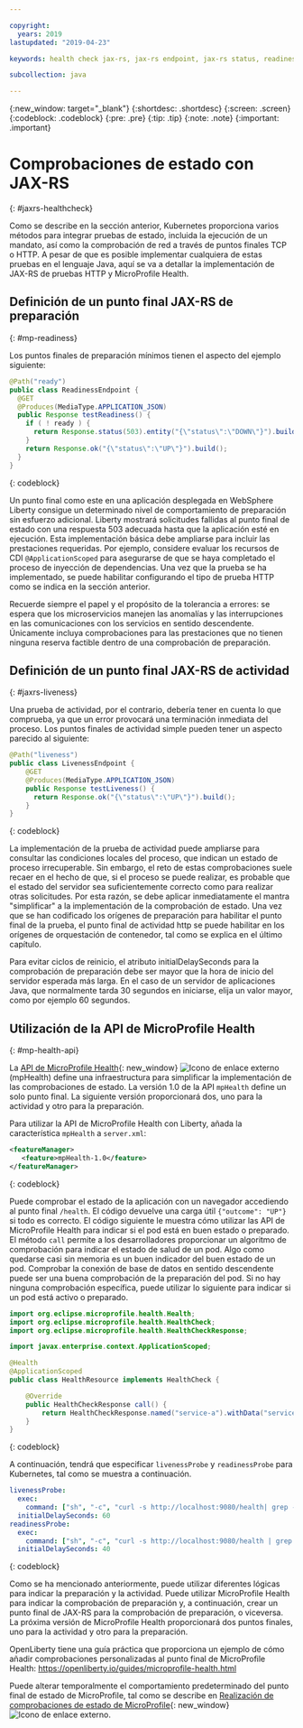 ```yaml
---

copyright:
  years: 2019
lastupdated: "2019-04-23"

keywords: health check jax-rs, jax-rs endpoint, jax-rs status, readiness jax-rs, liveness jax-rs, microprofile health

subcollection: java

---
```


{:new_window: target="_blank"}
{:shortdesc: .shortdesc}
{:screen: .screen}
{:codeblock: .codeblock}
{:pre: .pre}
{:tip: .tip}
{:note: .note}
{:important: .important}

# Comprobaciones de estado con JAX-RS
{: #jaxrs-healthcheck}

Como se describe en la sección anterior, Kubernetes proporciona varios métodos para integrar pruebas de estado, incluida la ejecución de un mandato, así como la comprobación de red a través de puntos finales TCP o HTTP. A pesar de que es posible implementar cualquiera de estas pruebas en el lenguaje Java, aquí se va a detallar la implementación de JAX-RS de pruebas HTTP y MicroProfile Health.

## Definición de un punto final JAX-RS de preparación
{: #mp-readiness}

Los puntos finales de preparación mínimos tienen el aspecto del ejemplo siguiente:

```java
@Path("ready")
public class ReadinessEndpoint {
  @GET
  @Produces(MediaType.APPLICATION_JSON)
  public Response testReadiness() {
    if ( ! ready ) {
      return Response.status(503).entity("{\"status\":\"DOWN\"}").build();
    }
    return Response.ok("{\"status\":\"UP\"}").build();
  }
}
```
{: codeblock}

Un punto final como este en una aplicación desplegada en WebSphere Liberty consigue un determinado nivel de comportamiento de preparación sin esfuerzo adicional. Liberty mostrará solicitudes fallidas al punto final de estado con una respuesta 503 adecuada hasta que la aplicación esté en ejecución. Esta implementación básica debe ampliarse para incluir las prestaciones requeridas. Por ejemplo, considere evaluar los recursos de CDI `@ApplicationScoped` para asegurarse de que se haya completado el proceso de inyección de dependencias. Una vez que la prueba se ha implementado, se puede habilitar configurando el tipo de prueba HTTP como se indica en la sección anterior.

Recuerde siempre el papel y el propósito de la tolerancia a errores: se espera que los microservicios manejen las anomalías y las interrupciones en las comunicaciones con los servicios en sentido descendente. Únicamente incluya comprobaciones para las prestaciones que no tienen ninguna reserva factible dentro de una comprobación de preparación.

## Definición de un punto final JAX-RS de actividad
{: #jaxrs-liveness}

Una prueba de actividad, por el contrario, debería tener en cuenta lo que comprueba, ya que un error provocará una terminación inmediata del proceso. Los puntos finales de actividad simple pueden tener un aspecto parecido al siguiente:

```java
@Path("liveness")
public class LivenessEndpoint {
    @GET
    @Produces(MediaType.APPLICATION_JSON)
    public Response testLiveness() {
      return Response.ok("{\"status\":\"UP\"}").build();
    }
}
```
{: codeblock}

La implementación de la prueba de actividad puede ampliarse para consultar las condiciones locales del proceso, que indican un estado de proceso irrecuperable. Sin embargo, el reto de estas comprobaciones suele recaer en el hecho de que, si el proceso se puede realizar, es probable que el estado del servidor sea suficientemente correcto como para realizar otras solicitudes. Por esta razón, se debe aplicar inmediatamente el mantra "simplificar" a la implementación de la comprobación de estado. Una vez que se han codificado los orígenes de preparación para habilitar el punto final de la prueba, el punto final de actividad http se puede habilitar en los orígenes de orquestación de contenedor, tal como se explica en el último capítulo.

Para evitar ciclos de reinicio, el atributo initialDelaySeconds para la comprobación de preparación debe ser mayor que la hora de inicio del servidor esperada más larga. En el caso de un servidor de aplicaciones Java, que normalmente tarda 30 segundos en iniciarse, elija un valor mayor, como por ejemplo 60 segundos.

## Utilización de la API de MicroProfile Health
{: #mp-health-api}

La [API de MicroProfile Health](https://www.ibm.com/support/knowledgecenter/en/SSEQTP_liberty/com.ibm.websphere.wlp.doc/ae/twlp_microprofile_healthcheck.html){: new_window} ![Icono de enlace externo](../icons/launch-glyph.svg "Icono de enlace externo") (mpHealth) define una infraestructura para simplificar la implementación de las comprobaciones de estado. La versión 1.0 de la API
`mpHealth` define un solo punto final. La siguiente versión proporcionará dos, uno para la actividad y otro para la preparación.

Para utilizar la API de MicroProfile Health con Liberty, añada la característica `mpHealth` a `server.xml`:

```xml
<featureManager>
   <feature>mpHealth-1.0</feature>
</featureManager>
```
{: codeblock}

Puede comprobar el estado de la aplicación con un navegador accediendo al punto final `/health`. El código devuelve una carga útil `{"outcome": "UP"}` si todo es correcto. El código siguiente le muestra cómo utilizar las API de MicroProfile Health para indicar si el pod está en buen estado o preparado. El método `call` permite a los desarrolladores proporcionar un algoritmo de comprobación para indicar el estado de salud de un pod. Algo como quedarse casi sin memoria es un buen indicador del buen estado de un pod. Comprobar la conexión de base de datos en sentido descendente puede ser una buena comprobación de la preparación del pod. Si no hay ninguna comprobación específica, puede utilizar lo siguiente para indicar si un pod está activo o preparado.

```java
import org.eclipse.microprofile.health.Health;
import org.eclipse.microprofile.health.HealthCheck;
import org.eclipse.microprofile.health.HealthCheckResponse;

import javax.enterprise.context.ApplicationScoped;

@Health
@ApplicationScoped
public class HealthResource implements HealthCheck {

    @Override
    public HealthCheckResponse call() {
        return HealthCheckResponse.named("service-a").withData("service-a", "ok").up().build();
    }
}
```
{: codeblock}

A continuación, tendrá que especificar `livenessProbe` y `readinessProbe` para Kubernetes, tal como se muestra a continuación.
```yaml
livenessProbe:
  exec:
    command: ["sh", "-c", "curl -s http://localhost:9080/health| grep -q service-a"]
  initialDelaySeconds: 60
readinessProbe:
  exec:
    command: ["sh", "-c", "curl -s http://localhost:9080/health | grep -q service-a"]
  initialDelaySeconds: 40
```
{: codeblock}

Como se ha mencionado anteriormente, puede utilizar diferentes lógicas para indicar la preparación y la actividad. Puede utilizar MicroProfile Health para indicar la comprobación de preparación y, a continuación, crear un punto final de JAX-RS para la comprobación de preparación, o viceversa. La próxima versión de MicroProfile Health proporcionará dos puntos finales, uno para la actividad y otro para la preparación.

OpenLiberty tiene una guía práctica que proporciona un ejemplo de cómo añadir comprobaciones personalizadas al punto final de MicroProfile Health: https://openliberty.io/guides/microprofile-health.html

Puede alterar temporalmente el comportamiento predeterminado del punto final de estado de MicroProfile, tal como se describe en [Realización de comprobaciones de estado de MicroProfile](https://www.ibm.com/support/knowledgecenter/en/SSEQTP_liberty/com.ibm.websphere.wlp.doc/ae/twlp_microprofile_healthcheck.html){: new_window} ![Icono de enlace externo](../icons/launch-glyph.svg "Icono de enlace externo").
